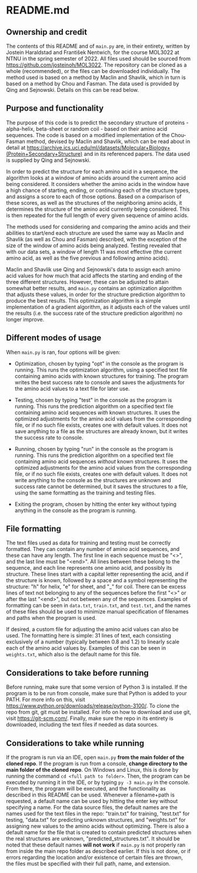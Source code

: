 

# README.md

## Ownership and credit

The contents of this README and of `main.py` are, in their entirety, written by Jostein Haraldstad and František Nentwich, for the course MOL3022 at NTNU in the spring semester of 2022.
All files used should be sourced from https://github.com/josteinoh/MOL3022. The repository can be cloned as a whole (recommended), or the files can be downloaded individually. The method used is based on a method by Maclin and Shavlik, which in turn is based on a method by Chou and Fasman. The data used is provided by Qing and Sejnowski. Details on this can be read below.  

## Purpose and functionality

The purpose of this code is to predict the secondary structure of proteins - alpha-helix, beta-sheet or random coil - based on their amino acid sequences. The code is based on a modified implementation of the Chou-Fasman method, devised by Maclin and Shavlik, which can be read about in detail at https://archive.ics.uci.edu/ml/datasets/Molecular+Biology+(Protein+Secondary+Structure) and in its referenced papers. The data used is supplied by Qing and Sejnowski.  

In order to predict the structure for each amino acid in a sequence, the algorithm looks at a window of amino acids around the current amino acid being considered. It considers whether the amino acids in the window have a high chance of starting, ending, or continuing each of the structure types, and assigns a score to each of those options. Based on a comparison of these scores, as well as the structures of the neighboring amino acids, it determines the structure of the amino acid currently being considered. This is then repeated for the full length of every given sequence of amino acids.  

The methods used for considering and comparing the amino acids and their abilities to start/end each structure are used the same way as Maclin and Shavlik (as well as Chou and Fasman) described, with the exception of the size of the window of amino acids being analyzed. Testing revealed that with our data sets, a window of length 11 was most effective (the current amino acid, as well as the five previous and following amino acids).  

Maclin and Shavlik use Qing and Sejnowski's data to assign each amino acid values for how much that acid affects the starting and ending of the three different structures. However, these can be adjusted to attain somewhat better results, and `main.py` contains an optimization algorithm that adjusts these values, in order for the structure prediction algorithm to produce the best results. This optimization algorithm is a simple implementation of a gradient algorithm, as it adjusts each of the values until the results (i.e. the success rate of the structure prediction algorithm) no longer improve.  

## Different modes of usage

When `main.py` is ran, four options will be given:  

- Optimization, chosen by typing "opt" in the console as the program is running. This runs the optimization algorithm, using a specified text file containing amino acids with known structures for training. The program writes the best success rate to console and saves the adjustments for the amino acid values to a text file for later use.  

- Testing, chosen by typing "test" in the console as the program is running. This runs the prediction algorithm on a specified text file containing amino acid sequences *with* known structures. It uses the optimized adjustments for the amino acid values from the corresponding file, or if no such file exists, creates one with default values. It does not save anything to a file as the structures are already known, but it writes the success rate to console.  

- Running, chosen by typing "run" in the console as the program is running. This runs the prediction algorithm on a specified text file containing amino acid sequences *without* known structures. It uses the optimized adjustments for the amino acid values from the corresponding file, or if no such file exists, creates one with default values. It does not write anything to the console as the structures are unknown and success rate cannot be determined, but it saves the structures to a file, using the same formatting as the training and testing files.  

- Exiting the program, chosen by hitting the enter key without typing anything in the console as the program is running.  

## File formatting

The text files used as data for training and testing must be correctly formatted. They can contain any number of amino acid sequences, and these can have any length. The first line in each sequence must be "<>", and the last line must be "\<end>". All lines between these belong to the sequence, and each line represents one amino acid, and possibly its structure. These lines start with a capital letter representing the acid, and if the structure is known, followed by a space and a symbol representing the structure: "h" for helix, "e" for sheet, and "_" for coil. There can be excess lines of text not belonging to any of the sequences before the first "<>" or after the last "\<end>", but not between any of the sequences. Examples of formatting can be seen in `data.txt`, `train.txt`, and `test.txt`, and the names of these files should be used to minimize manual specification of filenames and paths when the program is used.  

If desired, a custom file for adjusting the amino acid values can also be used. The formatting here is simple: 31 lines of text, each consisting exclusively of a number (typically between 0.8 and 1.2) to linearly scale each of the amino acid values by. Examples of this can be seen in `weights.txt`, which also is the default name for this file.  

## Considerations to take before running

Before running, make sure that some version of Python 3 is installed. If the program is to be run from console, make sure that Python is added to your PATH. For more info on this, visit https://www.python.org/downloads/release/python-3100/. To clone the repo from git, git must be installed. For info on how to download and use git, visit https://git-scm.com/. Finally, make sure the repo in its entirety is downloaded, including the text files if needed as data sources.  


## Considerations to take while running

If the program is run via an IDE, open `main.py` **from the main folder of the cloned repo**. If the program is run from a console, **change directory to the main folder of the cloned repo**. On Windows and Linux, this is done by running the command `cd <full path to folder>`. Then, the program can be executed by running it in the IDE, or by typing `py -3 main.py` in the console. From there, the program will be executed, and the functionality as described in this README can be used. Whenever a filename+path is requested, a default name can be used by hitting the enter key without specifying a name. For the data source files, the default names are the names used for the text files in the repo: "train.txt" for training, "test.txt" for testing, "data.txt" for predicting unknown structures, and "weights.txt" for assigning new values to the amino acids without optimizing. There is also a default name for the file that is created to contain predicted structures when the real structures are unknown, "predicted_structures.txt". It should be noted that these default names **will not work** if `main.py` is not properly ran from inside the main repo folder as described earlier. If this is not done, or if errors regarding the location and/or existence of certain files are thrown, the files must be specified with their full path, name, and extension.

